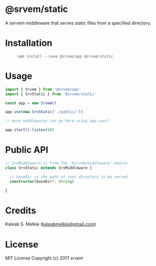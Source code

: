 # @srvem/static
A servem middleware that serves static files from a specified directory.

# Installation
> `npm install --save @srvem/app @srvem/static`

# Usage
```typescript
import { Srvem } from '@srvem/app'
import { SrvStatic } from '@srvem/static'

const app = new Srvem()

app.use(new SrvStatic('./public/'))

// more middlewares can go here using app.use()

app.start().listen(80)

```

# Public API
```typescript
// SrvMiddleware is from the '@srvem/middleware' module
class SrvStatic extends SrvMiddleware {

  // baseDir is the path of root directory to be served
  constructor(baseDir?: String)

}

```

# Credits
Kaleab S. Melkie (<kaleabmelkie@gmail.com>)

# License
MIT License
Copyright (c) 2017 srvem
